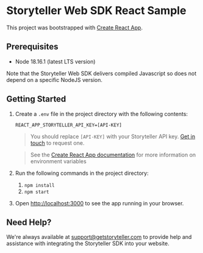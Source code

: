 # Storyteller Web SDK React Sample

This project was bootstrapped with [Create React App](https://github.com/facebook/create-react-app).

## Prerequisites

- Node 18.16.1 (latest LTS version)

Note that the Storyteller Web SDK delivers compiled Javascript so does not depend on a specific NodeJS version.

## Getting Started

1. Create a `.env` file in the project directory with the following contents:
   
   ```
   REACT_APP_STORYTELLER_API_KEY=[API-KEY]
   ```

   > You should replace `[API-KEY]` with your Storyteller API key. [Get in touch](mailto:hello@getstoryteller.com) to request one.

   > See the [Create React App documentation](https://create-react-app.dev/docs/adding-custom-environment-variables/#adding-development-environment-variables-in-env) for more information on environment variables

2. Run the following commands in the project directory:

   1. `npm install`
   2. `npm start`

3. Open [http://localhost:3000](http://localhost:3000) to see the app running in your browser.

## Need Help?

We're always available at [support@getstoryteller.com](mailto:support@getstoryteller.com?Subject=Web%20Sample%20App) to provide help and assistance with integrating the Storyteller SDK into your website.